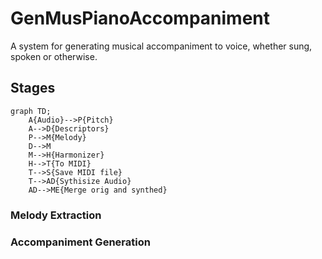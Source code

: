 # GenMusPianoAccompaniment

A system for generating musical accompaniment to voice, whether sung, spoken or otherwise.

## Stages
```mermaid
graph TD;
    A{Audio}-->P{Pitch}
    A-->D{Descriptors}
    P-->M{Melody}
    D-->M
    M-->H{Harmonizer}
    H-->T{To MIDI}
    T-->S{Save MIDI file}
    T-->AD{Sythisize Audio}
    AD-->ME{Merge orig and synthed}
```

### Melody Extraction

### Accompaniment Generation
